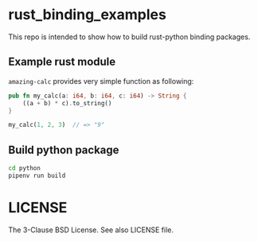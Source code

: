 # rust_binding_examples

This repo is intended to show how to build rust-python binding packages.

## Example rust module

`amazing-calc` provides very simple function as following:

```rust
pub fn my_calc(a: i64, b: i64, c: i64) -> String {
    ((a + b) * c).to_string()
}
```

```rust
my_calc(1, 2, 3)  // => "9"
```

## Build python package

```sh
cd python
pipenv run build
```

# LICENSE

The 3-Clause BSD License. See also LICENSE file.
